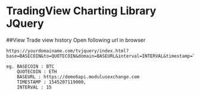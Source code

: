 # TradingView Charting Library JQuery

##View Trade view history
Open following url in browser
```
https://yourdomainame.com/tvjquery/index.html?base=BASECOIN&to=QUOTECOIN&domain=BASEURL&interval=INTERVAL&timestamp=TIMESTAMP

eg. BASECOIN : BTC
    QUOTECOIN : ETH
    BASEURL : https://demo6api.modulusexchange.com
    TIMESTAMP : 1545207119000,
    INTERVAL : 15

```

